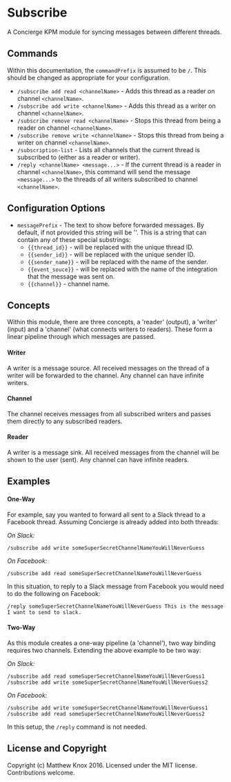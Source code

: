 # Subscribe
A Concierge KPM module for syncing messages between different threads.

## Commands
Within this documentation, the `commandPrefix` is assumed to be `/`. This should be changed as appropriate for your configuration.

- `/subscribe add read <channelName>` - Adds this thread as a reader on channel `<channelName>`.
- `/subscribe add write <channelName>` - Adds this thread as a writer on channel `<channelName>`.
- `/subscribe remove read <channelName>` - Stops this thread from being a reader on channel `<channelName>`.
- `/subscribe remove write <channelName>` - Stops this thread from being a writer on channel `<channelName>`.
- `/subscription-list` - Lists all channels that the current thread is subscribed to (either as a reader or writer).
- `/reply <channelName> <message...>` - If the current thread is a reader in channel `<channelName>`, this command will send the message `<message...>` to the threads of all writers subscribed to channel `<channelName>`.

## Configuration Options

- `messagePrefix` - The text to show before forwarded messages. By default, if not provided this string will be ''. This is a string that can contain any of these special substrings:
	- `{{thread_id}}` - will be replaced with the unique thread ID.
	- `{{sender_id}}` - will be replaced with the unique sender ID.
    - `{{sender_name}}` - will be replaced with the name of the sender.
	- `{{event_souce}}` - will be replaced with the name of the integration that the message was sent on.
	- `{{channel}}` - channel name.

## Concepts
Within this module, there are three concepts, a 'reader' (output), a 'writer' (input) and a 'channel' (what connects writers to readers). These form a linear pipeline through which messages are passed.

#### Writer
A writer is a message source. All received messages on the thread of a writer will be forwarded to the channel. Any channel can have infinite writers.

#### Channel
The channel receives messages from all subscribed writers and passes them directly to any subscribed readers.

#### Reader
A writer is a message sink. All received messages from the channel will be shown to the user (sent). Any channel can have infinite readers.

## Examples
#### One-Way
For example, say you wanted to forward all sent to a Slack thread to a Facebook thread. Assuming Concierge is already added into both threads:

*On Slack:*
```
/subscribe add write someSuperSecretChannelNameYouWillNeverGuess
```

*On Facebook:*
```
/subscribe add read someSuperSecretChannelNameYouWillNeverGuess
```

In this situation, to reply to a Slack message from Facebook you would need to do the following on Facebook:
```
/reply someSuperSecretChannelNameYouWillNeverGuess This is the message I want to send to slack.
```

#### Two-Way
As this module creates a one-way pipeline (a 'channel'), two way binding requires two channels. Extending the above example to be two way:

*On Slack:*
```
/subscribe add read someSuperSecretChannelNameYouWillNeverGuess1
/subscribe add write someSuperSecretChannelNameYouWillNeverGuess2
```

*On Facebook:*
```
/subscribe add write someSuperSecretChannelNameYouWillNeverGuess1
/subscribe add read someSuperSecretChannelNameYouWillNeverGuess2
```

In this setup, the `/reply` command is not needed.

## License and Copyright
Copyright (c) Matthew Knox 2016. Licensed under the MIT license. Contributions welcome.
